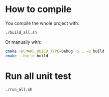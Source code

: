 # How to compile
You compile the whole project with:
```bash
./build_all.sh
```

Or manually with:
```bash
cmake -DCMAKE_BUILD_TYPE=Debug -S . -B build
cmake --build build
```
# Run all unit test
```bash
./run_all.sh
```